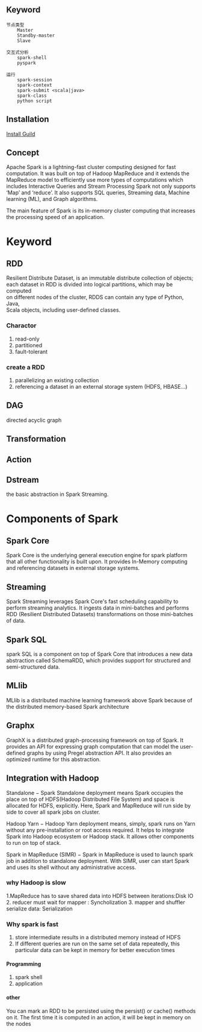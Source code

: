 ## Keyword
```
节点类型
    Master
    Standby-master
    Slave

交互式分析
    spark-shell
    pyspark

运行
    spark-session
    spark-context
    spark-submit <scala|java>
    spark-class
    python script

```
## Installation
[Install Guild](http://zhongyaonan.com/hadoop-tutorial/setting-up-hadoop-2-6-on-mac-osx-yosemite.html)
  
## Concept
Apache Spark is a lightning-fast cluster computing designed for fast computation. It was built on top of Hadoop MapReduce and it extends the MapReduce model to efficiently use more types of computations which includes Interactive Queries and Stream Processing
 Spark not only supports ‘Map’ and ‘reduce’. It also supports SQL queries, Streaming data, Machine learning (ML), and Graph algorithms.

The main feature of Spark is its in-memory cluster computing that increases the processing speed of an application.

# Keyword
## RDD
Resilient Distribute Dataset, is an immutable distribute collection of objects;  
each dataset in RDD is divided into logical partitions, which may be computed   
on different nodes of the cluster, RDDS can contain any type of Python, Java,  
Scala objects, including user-defined classes.


### Charactor
1. read-only
2. partitioned
3. fault-tolerant

### create a RDD
1. parallelizing an existing collection
2. referencing a dataset in an external storage system (HDFS, HBASE...)


## DAG
directed acyclic graph
## Transformation
## Action

## Dstream
the basic abstraction in Spark Streaming.

# Components of Spark
## Spark Core
Spark Core is the underlying general execution engine for spark platform that all other functionality is built upon. It provides In-Memory computing and referencing datasets in external storage systems.
##  Streaming	
Spark Streaming leverages Spark Core's fast scheduling capability to perform streaming analytics. It ingests data in mini-batches and performs RDD (Resilient Distributed Datasets) transformations on those mini-batches of data.

## Spark SQL
spark SQL is a component on top of Spark Core that introduces a new data abstraction called SchemaRDD, which provides support for structured and semi-structured data.
## MLlib
MLlib is a distributed machine learning framework above Spark because of the distributed memory-based Spark architecture
## Graphx
GraphX is a distributed graph-processing framework on top of Spark. It provides an API for expressing graph computation that can model the user-defined graphs by using Pregel abstraction API. It also provides an optimized runtime for this abstraction.

## Integration with Hadoop
Standalone − Spark Standalone deployment means Spark occupies the place on top of HDFS(Hadoop Distributed File System) and space is allocated for HDFS, explicitly. Here, Spark and MapReduce will run side by side to cover all spark jobs on cluster.

Hadoop Yarn − Hadoop Yarn deployment means, simply, spark runs on Yarn without any pre-installation or root access required. It helps to integrate Spark into Hadoop ecosystem or Hadoop stack. It allows other components to run on top of stack.

Spark in MapReduce (SIMR) − Spark in MapReduce is used to launch spark job in addition to standalone deployment. With SIMR, user can start Spark and uses its shell without any administrative access.


### why Hadoop is slow
1.MapReduce has to save shared data into HDFS between iterations:Disk IO 
2. reducer must wait for mapper : Syncholization
3. mapper and shuffler serialize data: Serialization 
###  Why spark is fast
1. store intermediate results in a distributed memory instead of HDFS
2. If different queries are run on the same set of data repeatedly, this particular data can be kept in memory for better execution times


#### Programming
1. spark shell
2. application


#### other
You can mark an RDD to be persisted using the persist() or cache() methods on it. The first time it is computed in an action, it will be kept in memory on the nodes
